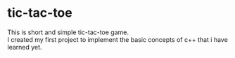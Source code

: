 # tic-tac-toe
This is short and simple tic-tac-toe game.
<br>
I created my first project to implement the basic concepts of c++ that i have learned yet.